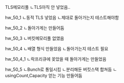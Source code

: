TLS메모리풀
ㄴTLS아직 안 넣었음..

hw_50_1
ㄴ동적 TLS 넣었음
ㄴ제대로 돌아가는지 테스트해야함

hw_50_2
ㄴ돌아가게는 만들어둠

hw_50_3
ㄴ버킷메모리풀 없앴음

hw_50_4
ㄴ배열 형식 만들었음
ㄴ돌아가는지 테스트 필요

hw_50_4_1
ㄴ락프리큐에 꽂았을 때 돌아가게는 만들었음

hw_50_5
ㄴBunch로 통일시킴
ㄴ분리해둔 버킷스택 합쳐둠
ㄴusingCount,Capacity 얻는 기능 만들어둠
